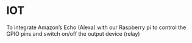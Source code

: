 # IOT

To integrate Amazon’s Echo (Alexa) with our Raspberry pi to control the GPIO pins and switch on/off the output device (relay)
